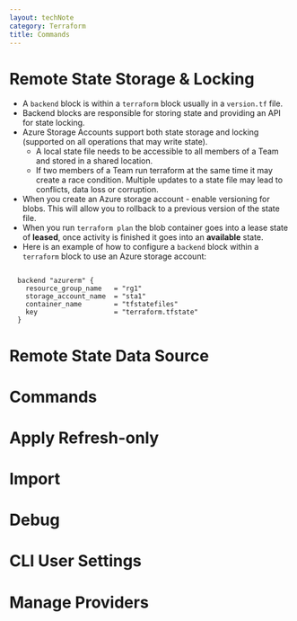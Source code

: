```yaml
---
layout: techNote
category: Terraform
title: Commands
---
```

# Remote State Storage & Locking

- A `backend` block is within a `terraform` block usually in a `version.tf` file.
- Backend blocks are responsible for storing state and providing an API for state locking.
- Azure Storage Accounts support both state storage and locking (supported on all operations that may write state).  
    - A local state file needs to be accessible to all members of a Team and stored in a shared location.
    - If two members of a Team run terraform at the same time it may create a race condition. Multiple updates to a state file may lead to conflicts, data loss or corruption.
- When you create an Azure storage account - enable versioning for blobs. This will allow you to rollback to a previous version of the state file.
- When you run `terraform plan` the blob container goes into a lease state of **leased**, once activity is finished it goes into an **available** state.
- Here is an example of how to configure a `backend` block within a `terraform` block to use an Azure storage account:

```

  backend "azurerm" {
    resource_group_name   = "rg1"
    storage_account_name  = "sta1"
    container_name        = "tfstatefiles"
    key                   = "terraform.tfstate"
  } 
```

# Remote State Data Source

# Commands

# Apply Refresh-only

# Import

# Debug

# CLI User Settings

# Manage Providers
